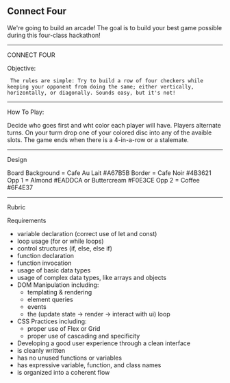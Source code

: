 ## Connect Four

We're going to build an arcade! The goal is to build your best game possible during this four-class hackathon!

---

CONNECT FOUR

Objective:

` The rules are simple: Try to build a row of four checkers while keeping your opponent from doing the same; either vertically, horizontally, or diagonally. Sounds easy, but it's not!`

---

How To Play:

Decide who goes first and wht color each player will have.
Players alternate turns.
On your turm drop one of your colored disc into any of the avaible slots.
The game ends when there is a 4-in-a-row or a stalemate.

---

Design

Board Background = Cafe Au Lait #A67B5B
Border = Cafe Noir #4B3621
Opp 1 = Almond #EADDCA or Buttercream #F0E3CE
Opp 2 = Coffee #6F4E37

---

Rubric

Requirements

- variable declaration (correct use of let and const)
- loop usage (for or while loops)
- control structures (if, else, else if)
- function declaration
- function invocation
- usage of basic data types
- usage of complex data types, like arrays and objects
- DOM Manipulation including:
  - templating & rendering
  - element queries
  - events
  - the (update state -> render -> interact with ui) loop
- CSS Practices including:
  - proper use of Flex or Grid
  - proper use of cascading and specificity
- Developing a good user experience through a clean interface
- is cleanly written
- has no unused functions or variables
- has expressive variable, function, and class names
- is organized into a coherent flow
